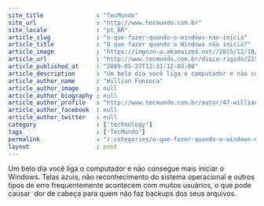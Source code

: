 ```yaml
---
site_title               : "TecMundo"
site_url                 : "http://www.tecmundo.com.br"
site_locale              : "pt_BR"
article_slug             : "o-que-fazer-quando-o-windows-nao-inicia"
article_title            : "O que fazer quando o Windows não inicia?"
article_image            : "https://imgnzn-a.akamaized.net//2015/12/18/18171947693490-t1200x480.jpg"
article_url              : "http://www.tecmundo.com.br/disco-rigido/2156-o-que-fazer-quando-o-windows-nao-inicia-.htm"
article_published_at     : "2009-05-27T12:31:12-03:00"
article_description      : "Um belo dia você liga o computador e não consegue mais iniciar o Windows. Telas azuis, não reconhecimento do sistema operacional e outros tipos de erro frequentemente acontecem com muitos usuários, o que pode causar  dor de cabeça para quem não faz backups dos seus arquivos."
article_author_name      : "Willian Fonseca"
article_author_image     : null
article_author_biography : null
article_author_profile   : "http://www.tecmundo.com.br/autor/47-willian-fonseca/"
article_author_facebook  : null
article_author_twitter   : null
category                 : ['technology']
tags                     : ['TecMundo']
permalink                : "/:categories/o-que-fazer-quando-o-windows-nao-inicia/"
layout                   : post
---
```


Um belo dia você liga o computador e não consegue mais iniciar o Windows. Telas azuis, não reconhecimento do sistema operacional e outros tipos de erro frequentemente acontecem com muitos usuários, o que pode causar  dor de cabeça para quem não faz backups dos seus arquivos.
